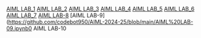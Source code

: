 [AIML LAB_1](https://github.com/codebot950/AIML-2024-25/blob/main/AIML%20LAB-01%202001.ipynb)
[AIML LAB_2](https://github.com/codebot950/AIML-2024-25/blob/main/AIML%20LAB-02%202001.ipynb)
[AIML LAB_3](vhttps://github.com/codebot950/AIML-2024-25/blob/main/AIML%20LAB-03%202001.ipynb)
[AIML LAB_4](https://github.com/codebot950/AIML-2024-25/blob/main/AIML%20LAB-04%202001.ipynb)
[AIML LAB_5](https://github.com/codebot950/AIML-2024-25/blob/main/AIML%20LAB-05%202001.ipynb)
[AIML LAB_6](vhttps://github.com/codebot950/AIML-2024-25/blob/main/AIML%20LAB-06%202001.ipynb)
[AIML LAB_7](https://github.com/codebot950/AIML-2024-25/blob/main/AIML%20LAB-07%202001.ipynb)
[AIML LAB-8](https://github.com/codebot950/AIML-2024-25/blob/main/AIML%20LAB-08.ipynb)
[AIML LAB-9](https://github.com/codebot950/AIML-2024-25/blob/main/AIML%20LAB-09.ipynb0
AIML LAB-10


